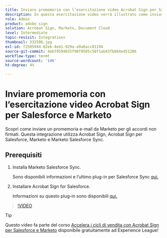 ```yaml
---
title: Inviare promemoria con l’esercitazione video Acrobat Sign per Salesforce e Marketo
description: In questa esercitazione video verrà illustrato come inviare un promemoria e-mail da Marketo quando un accordo rimane non firmato dopo un periodo di tempo
role: Admin
product: adobe sign
solution: Acrobat Sign, Marketo, Document Cloud
level: Intermediate
topic-revisit: Integrations
thumbnail: 332506.jpg
exl-id: f2505944-82eb-4e41-929a-a9a0acc81194
source-git-commit: 4ebf9594025f98f0505c58f1ab43fb864ed51206
workflow-type: tm+mt
source-wordcount: '146'
ht-degree: 4%

---
```


# Inviare promemoria con l’esercitazione video Acrobat Sign per Salesforce e Marketo

Scopri come inviare un promemoria e-mail da Marketo per gli accordi non firmati. Questa integrazione utilizza Acrobat Sign, Acrobat Sign per Salesforce, Marketo e Marketo Salesforce Sync.

## Prerequisiti

1. Installa Marketo Salesforce Sync.

   Sono disponibili informazioni e l’ultimo plug-in per Salesforce Sync [qui.](https://experienceleague.adobe.com/docs/marketo/using/product-docs/crm-sync/salesforce-sync/understanding-the-salesforce-sync.html)

1. Installare Acrobat Sign for Salesforce.

   Informazioni su questo plug-in sono disponibili [qui.](https://helpx.adobe.com/ca/sign/using/salesforce-integration-installation-guide.html)

>[!VIDEO](https://video.tv.adobe.com/v/332506?quality=12&learn=on&hidetitle=true)

>[!TIP]
>
>Questo video fa parte del corso [Accelera i cicli di vendita con Acrobat Sign per Salesforce e Marketo](https://experienceleague.adobe.com/?recommended=Sign-U-1-2021.1) disponibile gratuitamente ad Experience League!


